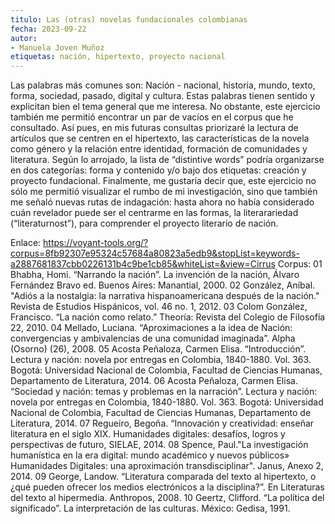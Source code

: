 ```yaml
---
titulo: Las (otras) novelas fundacionales colombianas
fecha: 2023-09-22
autor:
- Manuela Joven Muñoz
etiquetas: nación, hipertexto, proyecto nacional
---
```


Las palabras más comunes son: Nación - nacional, historia, mundo, texto, forma, sociedad, pasado, digital y cultura. Estas palabras tienen sentido y explicitan bien el tema general que me interesa. No obstante, este ejercicio también me permitió encontrar un par de vacíos en el corpus que he consultado. Así pues, en mis futuras consultas priorizaré la lectura de artículos que se centren en  el hipertexto, las características de la novela como género y la relación entre identidad, formación de comunidades y literatura. Según lo arrojado, la lista de “distintive words” podría organizarse en dos categorías: forma y contenido y/o bajo dos etiquetas: creación y proyecto fundacional.  Finalmente, me gustaría decir que, este ejercicio no sólo me permitió visualizar el rumbo de mi investigación, sino que también me señaló nuevas rutas de indagación: hasta ahora no había considerado cuán revelador puede ser el centrarme en las formas, la literarariedad (“literaturnost”), para comprender el proyecto literario de nación. 

Enlace: https://voyant-tools.org/?corpus=8fb92307e95324c57684a80823a5edb9&stopList=keywords-a2887681837cbb0226131b4c9be1cb85&whiteList=&view=Cirrus
Corpus:
01 Bhabha, Homi. “Narrando la nación”. La invención de la nación, Álvaro Fernández Bravo ed. Buenos Aires: 
Manantial, 2000.
02 González, Aníbal. "Adiós a la nostalgia: la narrativa hispanoamericana después de la nación." Revista de Estudios Hispánicos, vol. 46 no. 1, 2012.
03 Colom González, Francisco. “La nación como relato.” Theoría: Revista del Colegio de Filosofía 22, 2010. 
04 Mellado, Luciana. “Aproximaciones a la idea de Nación: convergencias y ambivalencias de una comunidad imaginada”. Alpha (Osorno) (26), 2008. 
05 Acosta Peñaloza, Carmen Elisa. “Introducción”. Lectura y nación: novela por entregas en Colombia, 1840-1880. Vol. 363. Bogotá: Universidad Nacional de Colombia, Facultad de Ciencias Humanas, Departamento de Literatura, 2014.
06 Acosta Peñaloza, Carmen Elisa. “Sociedad y nación: temas y problemas en la narración”. Lectura y nación: novela por entregas en Colombia, 1840-1880. Vol. 363. Bogotá: Universidad Nacional de Colombia, Facultad de Ciencias Humanas, Departamento de Literatura, 2014.
07 Regueiro, Begoña. “Innovación y creatividad: enseñar literatura en el siglo XIX. Humanidades digitales: desafíos, logros y perspectivas de futuro, SIELAE, 2014.
08 Spence, Paul."La investigación humanística en la era digital: mundo académico y nuevos públicos» Humanidades Digitales: una aproximación transdisciplinar". Janus, Anexo 2, 2014.
09 George, Landow. “Literatura comparada del texto al hipertexto, o ¿qué pueden ofrecer los medios electrónicos a la disciplina?”. En Literaturas del texto al hipermedia. Anthropos, 2008.
10 Geertz, Clifford. “La política del significado”. La interpretación de las culturas. México: Gedisa, 1991.

